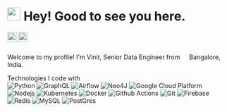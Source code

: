 <h1><img src="https://emojis.slackmojis.com/emojis/images/1531849430/4246/blob-sunglasses.gif?1531849430" width="30"/> Hey! Good to see you here.</h1>


<a href="https://twitter.com/vinitpayal">
  <img align="left" alt="Vinit Payal | Twitter" width="22px" src="https://raw.githubusercontent.com/peterthehan/peterthehan/master/assets/twitter.svg" />
</a>
<a href="https://www.linkedin.com/in/vinitpayal/">
  <img align="left" alt="Abhishek's LinkedIN" width="22px" src="https://raw.githubusercontent.com/peterthehan/peterthehan/master/assets/linkedin.svg" />
</a>

<br />
<br />

Welcome to my profile! 
I'm Vinit, Senior Data Engineer from <img src="https://cdn-icons-png.flaticon.com/512/299/299702.png" width="13"/> Bangalore, India.

Technologies I code with <br/>
<img alt="Python" src="https://img.shields.io/badge/-Python3.7-46a2f1?style=flat-square&logo=python&logoColor=white" />
<img alt="GraphQL" src="https://img.shields.io/badge/-GraphQL-E10098?style=flat-square&logo=graphql&logoColor=white" />
<img alt="Airflow" src="https://img.shields.io/badge/Apache%20Airflow-017CEE?style=flat-square&logo=Apache%20Airflow&logoColor=white" />
<img alt="Neo4J" src="https://img.shields.io/badge/Neo4j-008CC1?style=flat-square&logo=neo4j&logoColor=white" />
<img alt="Google Cloud Platform" src="https://img.shields.io/badge/-Google_Cloud_Platform-1a73e8?style=flat-square&logo=google-cloud&logoColor=white" />
<img alt="Nodejs" src="https://img.shields.io/badge/-Nodejs-43853d?style=flat-square&logo=Node.js&logoColor=white" />
<img alt="Kubernetes" src="https://img.shields.io/badge/-Kubernetes-46a2f1?style=flat-square&logo=kubernetes&logoColor=white" />
<img alt="Docker" src="https://img.shields.io/badge/-Docker-46a2f1?style=flat-square&logo=docker&logoColor=white" />
<img alt="Github Actions" src="https://img.shields.io/badge/-Github_Actions-2088FF?style=flat-square&logo=github-actions&logoColor=white" />
<img alt="Git" src="https://img.shields.io/badge/-Git-F05032?style=flat-square&logo=git&logoColor=white" />
<img alt="Firebase" src="https://img.shields.io/badge/Firebase-039BE5?style=flat-square&logo=Firebase&logoColor=white" />
<img alt="Redis" src="https://img.shields.io/badge/Redis-%23DD0031.svg?style=flat-square&logo=redis&logoColor=white" />
<img alt="MySQL" src="https://img.shields.io/badge/MySQL-%2300f.svg?style=flat-square&logo=mysql&logoColor=white" />
<img alt="PostGres" src="https://img.shields.io/badge/PostGres-%23316192.svg?style=flat-square&logo=postgresql&logoColor=white" />

<!--
**vinitpayal/vinitpayal** is a ✨ _special_ ✨ repository because its `README.md` (this file) appears on your GitHub profile.

Here are some ideas to get you started:

- 🔭 I’m currently working on ...
- 🌱 I’m currently learning ...
- 👯 I’m looking to collaborate on ...
- 🤔 I’m looking for help with ...
- 💬 Ask me about ...
- 📫 How to reach me: ...
- 😄 Pronouns: ...
- ⚡ Fun fact: ...
-->
